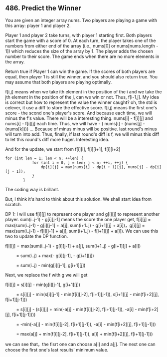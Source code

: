 ## 486. Predict the Winner

You are given an integer array nums. Two players are playing a game with this array: player 1 and player 2.

Player 1 and player 2 take turns, with player 1 starting first. Both players start the game with a score of 0. At each turn, the player takes one of the numbers from either end of the array (i.e., nums[0] or nums[nums.length - 1]) which reduces the size of the array by 1. The player adds the chosen number to their score. The game ends when there are no more elements in the array.

Return true if Player 1 can win the game. If the scores of both players are equal, then player 1 is still the winner, and you should also return true. You may assume that both players are playing optimally.

f[i,j] means when we take ith element in the position of the i and we take the jth element in the position of the j, can we win or not. Thus, f[i-1,j]. My idea is correct but how to represent the value the winner caught? oh, the std is celever, it use a diff to store the effective score. f[i,j] means the first one's score - the scond one's player's score. And because each time, we will minus the f's value. There will be a interesting thing. nums[i] - f[i][j] and nums[i] - f[i][j] each time. Thus, we will have - ( nums[i] - (nums[j] - (nums[k]))) ... Because of minus minus will be positive. last round's minus will turn into add. Thus, finally, if last round's diff is f, we will minus this diff to let this round's diff more huger. Interesting idea.

And for the update, we start from f[i][i], f[i][i+1], f[i][i+2]
```
for (int len = 1; len < n; ++len) {
            for (int i = 0, j = len; j < n; ++i, ++j) {
                dp[i][j] = max(nums[i] - dp[i + 1][j], nums[j] - dp[i][j - 1]);
            }
        }
```
The coding way is brillant.

But, I think it's hard to think about this solution. We shall start idea from scratch.

DP 1: I will use f[i][j] to represent one player and g[i][j] to represent another player. sum(i..j-1) - g[i][j-1] means the score the one player get, f[i][j] = max(sum(i..j-1) - g[i][j-1] + a[j], sum(i+1..j) - g[i+1][j] + a[i])，g[i][j] = max(sum(i..j-1) - f[i][j-1] + a[j], sum(i+1..j) - f[i+1][j] + a[i]). We can use this two to update the DP function.

f[i][j] = max(sum(i..j-1) - g[i][j-1] + a[j], sum(i+1..j) - g[i+1][j] + a[i])

&nbsp;&nbsp; &nbsp; &nbsp; &nbsp;&nbsp;= sum(i..j) + max(- g[i][j-1], - g[i+1][j])

&nbsp;&nbsp; &nbsp; &nbsp; &nbsp;&nbsp;= sum(i..j) - min(g[i][j-1], g[i+1][j])

Next, we replace the f with g we will get

f[i][j] = s[i][j] - min(g[i][j-1], g[i+1][j])

 &nbsp;&nbsp; &nbsp; &nbsp; &nbsp;&nbsp;= s[i][j] - min(s[i][j-1] - min(f[i][j-2], f[i+1][j-1]), s[i+1][j] - min(f[i+2][j], f[i+1][j-1]))

&nbsp;&nbsp; &nbsp; &nbsp; &nbsp;&nbsp;= s[i][j] - (s[i][j] + min(-a[j] - min(f[i][j-2], f[i+1][j-1]), -a[i] - min(f[i+2][j], f[i+1][j-1])))

&nbsp;&nbsp; &nbsp; &nbsp; &nbsp;&nbsp;= -min(-a[j] - min(f[i][j-2], f[i+1][j-1]), -a[i] - min(f[i+2][j], f[i+1][j-1]))

&nbsp;&nbsp; &nbsp; &nbsp; &nbsp;&nbsp;= max(a[j] + min(f[i][j-2], f[i+1][j-1]), a[i] + min(f[i+2][j], f[i+1][j-1]))

we can see that，the fisrt one can choose a[i] and a[j]. The next one can choose the first one's last results' minimum value.